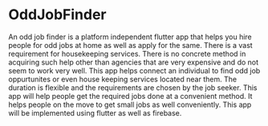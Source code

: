 # OddJobFinder
An odd job finder is a platform independent flutter app that helps you hire people for odd jobs at home as well as apply for the same.  There is a vast requirement for housekeeping services. There is no concrete method in acquiring such help other than agencies that are very expensive and do not seem to work very well. This app helps connect an individual to find odd job oppurtunites or even house keeping services located near them. The duration is flexible and the requirements are chosen by the job seeker. This app will help people get the required jobs done at a convenient method. It helps people on the move to get small jobs as well conveniently. This app will be implemented using flutter as well as firebase.
